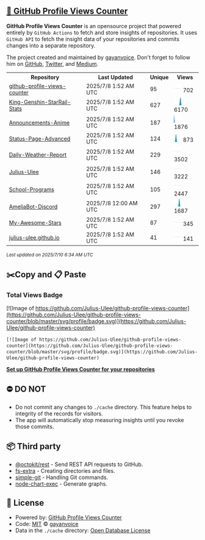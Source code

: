 ## [🚀 GitHub Profile Views Counter](https://github.com/gayanvoice/github-profile-views-counter)
**GitHub Profile Views Counter** is an opensource project that powered entirely by  `GitHub Actions` to fetch and store insights of repositories.
It uses `GitHub API` to fetch the insight data of your repositories and commits changes into a separate repository.

The project created and maintained by [gayanvoice](https://github.com/gayanvoice). Don't forget to follow him on [GitHub](https://github.com/gayanvoice), [Twitter](https://twitter.com/gayanvoice), and [Medium](https://gayanvoice.medium.com/).

<table>
	<tr>
		<th>
			Repository
		</th>
		<th>
			Last Updated
		</th>
		<th>
			Unique
		</th>
		<th>
			Views
		</th>
	</tr>
	<tr>
		<td>
			<a href="https://github.com/Julius-Ulee/github-profile-views-counter/tree/master/readme/730933649/week.md">
				github-profile-views-counter
			</a>
		</td>
		<td>
			2025/7/8 1:52 AM UTC
		</td>
		<td>
			95
		</td>
		<td>
			<img alt="Response time graph" src="https://github.com/Julius-Ulee/github-profile-views-counter/raw/master/graph/730933649/small/week.png" height="20"> 702
		</td>
	</tr>
	<tr>
		<td>
			<a href="https://github.com/Julius-Ulee/github-profile-views-counter/tree/master/readme/653294232/week.md">
				King-Genshin-StarRail-Stats
			</a>
		</td>
		<td>
			2025/7/8 1:52 AM UTC
		</td>
		<td>
			627
		</td>
		<td>
			<img alt="Response time graph" src="https://github.com/Julius-Ulee/github-profile-views-counter/raw/master/graph/653294232/small/week.png" height="20"> 6170
		</td>
	</tr>
	<tr>
		<td>
			<a href="https://github.com/Julius-Ulee/github-profile-views-counter/tree/master/readme/738176371/week.md">
				Announcements-Anime
			</a>
		</td>
		<td>
			2025/7/8 1:52 AM UTC
		</td>
		<td>
			187
		</td>
		<td>
			<img alt="Response time graph" src="https://github.com/Julius-Ulee/github-profile-views-counter/raw/master/graph/738176371/small/week.png" height="20"> 1876
		</td>
	</tr>
	<tr>
		<td>
			<a href="https://github.com/Julius-Ulee/github-profile-views-counter/tree/master/readme/686961797/week.md">
				Status-Page-Advanced
			</a>
		</td>
		<td>
			2025/7/8 1:52 AM UTC
		</td>
		<td>
			124
		</td>
		<td>
			<img alt="Response time graph" src="https://github.com/Julius-Ulee/github-profile-views-counter/raw/master/graph/686961797/small/week.png" height="20"> 873
		</td>
	</tr>
	<tr>
		<td>
			<a href="https://github.com/Julius-Ulee/github-profile-views-counter/tree/master/readme/736731255/week.md">
				Daily-Weather-Report
			</a>
		</td>
		<td>
			2025/7/8 1:52 AM UTC
		</td>
		<td>
			229
		</td>
		<td>
			<img alt="Response time graph" src="https://github.com/Julius-Ulee/github-profile-views-counter/raw/master/graph/736731255/small/week.png" height="20"> 3502
		</td>
	</tr>
	<tr>
		<td>
			<a href="https://github.com/Julius-Ulee/github-profile-views-counter/tree/master/readme/306456465/week.md">
				Julius-Ulee
			</a>
		</td>
		<td>
			2025/7/8 1:52 AM UTC
		</td>
		<td>
			146
		</td>
		<td>
			<img alt="Response time graph" src="https://github.com/Julius-Ulee/github-profile-views-counter/raw/master/graph/306456465/small/week.png" height="20"> 3222
		</td>
	</tr>
	<tr>
		<td>
			<a href="https://github.com/Julius-Ulee/github-profile-views-counter/tree/master/readme/702971902/week.md">
				School-Programs
			</a>
		</td>
		<td>
			2025/7/8 1:52 AM UTC
		</td>
		<td>
			105
		</td>
		<td>
			<img alt="Response time graph" src="https://github.com/Julius-Ulee/github-profile-views-counter/raw/master/graph/702971902/small/week.png" height="20"> 2447
		</td>
	</tr>
	<tr>
		<td>
			<a href="https://github.com/Julius-Ulee/github-profile-views-counter/tree/master/readme/605888225/week.md">
				AmeliaBot-Discord
			</a>
		</td>
		<td>
			2025/7/8 12:00 AM UTC
		</td>
		<td>
			297
		</td>
		<td>
			<img alt="Response time graph" src="https://github.com/Julius-Ulee/github-profile-views-counter/raw/master/graph/605888225/small/week.png" height="20"> 1687
		</td>
	</tr>
	<tr>
		<td>
			<a href="https://github.com/Julius-Ulee/github-profile-views-counter/tree/master/readme/721026879/week.md">
				My-Awesome-Stars
			</a>
		</td>
		<td>
			2025/7/8 1:52 AM UTC
		</td>
		<td>
			87
		</td>
		<td>
			<img alt="Response time graph" src="https://github.com/Julius-Ulee/github-profile-views-counter/raw/master/graph/721026879/small/week.png" height="20"> 345
		</td>
	</tr>
	<tr>
		<td>
			<a href="https://github.com/Julius-Ulee/github-profile-views-counter/tree/master/readme/662145992/week.md">
				julius-ulee.github.io
			</a>
		</td>
		<td>
			2025/7/8 1:52 AM UTC
		</td>
		<td>
			41
		</td>
		<td>
			<img alt="Response time graph" src="https://github.com/Julius-Ulee/github-profile-views-counter/raw/master/graph/662145992/small/week.png" height="20"> 141
		</td>
	</tr>
</table>

<small><i>Last updated on 2025/7/10 6:34 AM UTC</i></small>

## ✂️Copy and 📋 Paste
### Total Views Badge
[![Image of https://github.com/Julius-Ulee/github-profile-views-counter](https://github.com/Julius-Ulee/github-profile-views-counter/blob/master/svg/profile/badge.svg)](https://github.com/Julius-Ulee/github-profile-views-counter)

```readme
[![Image of https://github.com/Julius-Ulee/github-profile-views-counter](https://github.com/Julius-Ulee/github-profile-views-counter/blob/master/svg/profile/badge.svg)](https://github.com/Julius-Ulee/github-profile-views-counter)
```
[**Set up GitHub Profile Views Counter for your repositories**](https://github.com/gayanvoice/github-profile-views-counter)
## ⛔ DO NOT
- Do not commit any changes to `./cache` directory. This feature helps to integrity of the records for visitors.
- The app will automatically stop measuring insights until you revoke those commits.
## 📦 Third party

- [@octokit/rest](https://www.npmjs.com/package/@octokit/rest) - Send REST API requests to GitHub.
- [fs-extra](https://www.npmjs.com/package/fs-extra) - Creating directories and files.
- [simple-git](https://www.npmjs.com/package/simple-git) - Handling Git commands.
- [node-chart-exec](https://www.npmjs.com/package/node-chart-exec) - Generate graphs.
## 📄 License
- Powered by: [GitHub Profile Views Counter](https://github.com/gayanvoice/github-profile-views-counter)
- Code: [MIT](./LICENSE) © [gayanvoice](https://github.com/gayanvoice)
- Data in the `./cache` directory: [Open Database License](https://opendatacommons.org/licenses/odbl/1-0/)